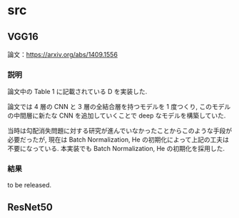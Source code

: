# src

## VGG16

論文：https://arxiv.org/abs/1409.1556

### 説明

論文中の Table 1 に記載されている D を実装した.

論文では 4 層の CNN と 3 層の全結合層を持つモデルを 1 度つくり, このモデルの中間層に新たな CNN を追加していくことで deep なモデルを構築していた.

当時は勾配消失問題に対する研究が進んでいなかったことからこのような手段が必要だったが, 現在は Batch Normalization, He の初期化によって上記の工夫は不要になっている. 本実装でも Batch Normalization, He の初期化を採用した.

### 結果

to be released.

## ResNet50
